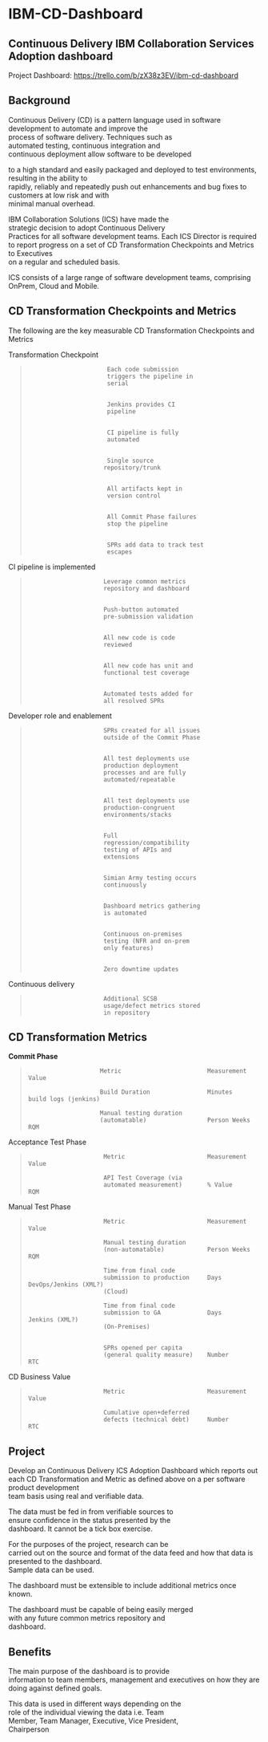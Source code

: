 IBM-CD-Dashboard
================

Continuous Delivery IBM Collaboration Services Adoption dashboard
---------------------

Project Dashboard: https://trello.com/b/zX38z3EV/ibm-cd-dashboard

Background
----------------
                                            
Continuous Delivery (CD) is a pattern language used in
software development to automate and improve the      
process of software delivery. Techniques such as      
automated testing, continuous integration and         
continuous deployment allow software to be developed

to a high standard and easily packaged and deployed to
test environments, resulting in the ability to        
rapidly, reliably and repeatedly push out enhancements
and bug fixes to customers at low risk and with       
minimal manual overhead.                              
                                                      
IBM Collaboration Solutions (ICS) have made the       
strategic decision to adopt Continuous Delivery       
Practices for all software development teams. Each ICS
Director is required to report progress on a set of CD
Transformation Checkpoints and Metrics to Executives  
on a regular and scheduled basis.                     
                                                      
ICS consists of a large range of software development 
teams, comprising OnPrem, Cloud and Mobile.           
                                                      
CD Transformation Checkpoints and Metrics 
--------------------            
                                                      
The following are the key measurable CD Transformation
Checkpoints and Metrics                                                                             
                                                      
Transformation Checkpoint                                                                                       
>                           Each code submission       
>                           triggers the pipeline in   
>                           serial                     
>                                                      
>                                                      
>                           Jenkins provides CI        
>                           pipeline                   
>                                                      
>                                                      
>                           CI pipeline is fully       
>                           automated                  
>                                                      
>                                                     
>                           Single source              
>                          repository/trunk           
>                                                      
>                                                      
>                           All artifacts kept in      
>                           version control            
>                                                      
>                                                      
>                           All Commit Phase failures  
>                           stop the pipeline          
>                                                      
>                                                      
>                           SPRs add data to track test
>                           escapes   
>    
            
                                                      
CI pipeline is implemented                            
>                          Leverage common metrics    
>                          repository and dashboard   
>                                                      
>                                                      
>                          Push-button automated      
>                          pre-submission validation  
>                                                     
>                                                     
>                          All new code is code       
>                          reviewed                   
>                                                     
>                                                     
>                          All new code has unit and  
>                          functional test coverage   
>                                                     
>                                                     
>                          Automated tests added for  
>                          all resolved SPRs  
>        

                                                      
Developer role and enablement                         
>                          SPRs created for all issues
>                          outside of the Commit Phase
>                                                     
>                                                     
>                          All test deployments use   
>                          production deployment      
>                          processes and are fully    
>                          automated/repeatable       
>                                                     
>                                                     
>                          All test deployments use   
>                          production-congruent       
>                          environments/stacks        
>                                                     
>                                                     
>                          Full                       
>                          regression/compatibility   
>                          testing of APIs and        
>                          extensions                 
>                                                     
>                                                     
>                          Simian Army testing occurs 
>                          continuously               
>                                                     
>                                                     
>                          Dashboard metrics gathering
>                          is automated               
>                                                     
>                                                     
>                          Continuous on-premises     
>                          testing (NFR and on-prem   
>                          only features)             
>                                                     
>                                                     
>                          Zero downtime updates      
>
                                                      
Continuous delivery                                  
>   					   Additional SCSB            
>						   usage/defect metrics stored
>						   in repository              
                                                                                                            
CD Transformation Metrics
---------------------------                             
                         
<b>Commit Phase</b>                
>					      Metric						Measurement Value                     
>
>                         Build Duration 				Minutes        		build logs (jenkins)     
>                                                      
>                         Manual testing duration    
>                         (automatable) 				Person Weeks      	RQM
>
                            
Acceptance Test Phase      
>					       Metric						Measurement Value                     
>                          
>                          API Test Coverage (via     
>                          automated measurement) 		% Value            	RQM
>

Manual Test Phase         
>					       Metric						Measurement Value               
>                           
>                          Manual testing duration    
>                          (non-automatable) 			Person Weeks       	RQM
>                                                     
>                          Time from final code       
>                          submission to production     Days				DevOps/Jenkins (XML?)
>                          (Cloud) 						               
>                                                     
>                          Time from final code       
>                          submission to GA             Days				Jenkins (XML?)
>                          (On-Premises)              
>                                                 
>                                                     
>                          SPRs opened per capita     
>                          (general quality measure)    Number				RTC
>
                                               
CD Business Value           
>					       Metric						Measurement Value                     
>                         
>                          Cumulative open+deferred   
>                          defects (technical debt)     Number				RTC
>                                               
                                                      
                                                      
Project       
-----------------
                                        
Develop an Continuous Delivery ICS Adoption Dashboard 
which reports out each CD Transformation and Metric as
defined above on a per software product development   
team basis using real and verifiable data.            
                                                      
The data must be fed in from verifiable sources to    
ensure confidence in the status presented by the      
dashboard.  It cannot be a tick box exercise.         
                                                      
For the purposes of the project, research can be      
carried out on the source and format of the data feed 
and how that data is presented to the dashboard.      
Sample data can be used.                              
                                                      
The dashboard must be extensible to include additional
metrics once known.                                   
                                                      
The dashboard must be capable of being easily merged  
with any future common metrics repository and         
dashboard.                                            
                                                      
Benefits     
---------------                                         
The main purpose of the dashboard is to provide       
information to team members, management and executives
on how they are doing against defined goals.          
                                                      
This data is used in different ways depending on the  
role of the individual viewing the data i.e. Team     
Member, Team Manager, Executive, Vice President,      
Chairperson                                           
